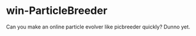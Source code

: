 win-ParticleBreeder
===================

Can you make an online particle evolver like picbreeder quickly? Dunno yet. 
